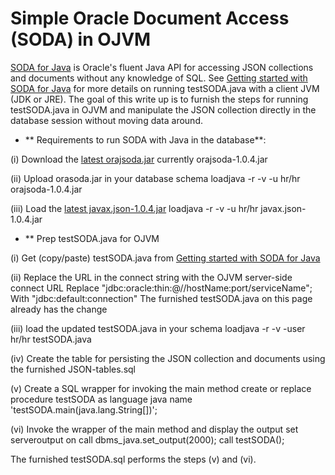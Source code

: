 # Simple Oracle Document Access (SODA) in OJVM

[SODA for Java](https://github.com/oracle/soda-for-java) is Oracle's fluent Java API for accessing JSON collections and documents without any knowledge of SQL.
See [Getting started with SODA for Java](https://github.com/oracle/soda-for-java/blob/master/doc/Getting-started-example.md) for more details on running testSODA.java with a client JVM (JDK or JRE).
The goal of this write up is to furnish the steps for running testSODA.java in OJVM and manipulate the JSON collection directly in the database session without moving data around.

* ** Requirements to run SODA with Java in the database**:

(i) Download the [latest orajsoda.jar](https://github.com/oracle/soda-for-java/releases) currently orajsoda-1.0.4.jar 

(ii) Upload orasoda.jar in your database schema
            loadjava -r -v -u hr/hr orajsoda-1.0.4.jar

(iii) Load the [latest javax.json-1.0.4.jar](https://mvnrepository.com/artifact/org.glassfish/javax.json/1.0.4) 
            loadjava -r -v -u hr/hr javax.json-1.0.4.jar

* ** Prep testSODA.java for OJVM

(i) Get (copy/paste) testSODA.java from [Getting started with SODA for Java](https://github.com/oracle/soda-for-java/blob/master/doc/Getting-started-example.md)

(ii) Replace the URL in the connect string with the OJVM server-side connect URL
Replace "jdbc:oracle:thin:@//hostName:port/serviceName";
With "jdbc:default:connection"
The furnished testSODA.java on this page already has the change     

(iii) load the updated testSODA.java in your schema
            loadjava -r -v -user hr/hr testSODA.java

(iv) Create the table for persisting the JSON collection and documents using the furnished JSON-tables.sql

(v) Create a SQL wrapper for invoking the main method
            create or replace procedure testSODA as
            language java name 'testSODA.main(java.lang.String[])';        

(vi) Invoke the wrapper of the main method and display the output
            set serveroutput on
            call dbms_java.set_output(2000);
            call testSODA();

The furnished testSODA.sql performs the steps (v) and (vi).       